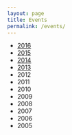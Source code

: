 ```yaml
---
layout: page
title: Events
permalink: /events/
---
```


- [2016](/2016)
- [2015](/2015)
- [2014](/2014)
- [2013](/2013-events)
- 2012
- 2011
- 2010
- 2009
- 2008
- 2007
- 2006
- 2005
